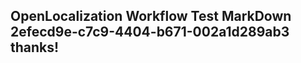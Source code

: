 <properties
ms.topic="hero-topic1"
ms.test1="hero-topic"
ms.test2="test"/>

## OpenLocalization Workflow Test MarkDown 2efecd9e-c7c9-4404-b671-002a1d289ab3 thanks!
